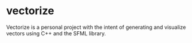 # vectorize

Vectorize is a personal project with the intent of generating and visualize vectors using C++ and the SFML library. 
